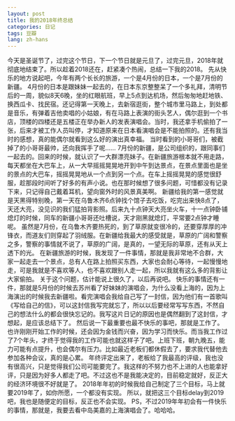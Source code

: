 ```yaml
---
layout: post
title: 我的2018年终总结
categories: 日记
tags: 豆瓣
lang: zh-hans
---
```

今天是圣诞节了，过完这个节日，下一个节日就是元旦了，过完元旦，2018年就彻底地结束了。所以趁着2018还在，赶紧凑个热闹，总结一下我的2018。
先从快乐的地方说起吧，今年有两个长长的旅游，一个是4月份的日本，一个是7月份的新疆。
4月份的日本是跟妹妹一起去的，在日本东京整整呆了一个多礼拜，清明节后的一周，貌似8天6晚，坐的红眼航班，早上5点到达机场，然后匆匆地赶地铁、换西瓜卡、找民宿。还记得第一天晚上，去新宿逛街，整个城市里马路上，到处都是音乐，有弹着吉他卖唱的小姑娘，有在马路上表演的街头艺人，偶尔逛到一个书店，顶楼的四楼还是五楼正在举办新人的发表演唱会。当时，我还拿手机偷拍了一张，后来才被工作人员叫停，才知道原来在日本看演唱会是不能拍照的。还有我当时的感想，真的能偶尔就看到这么好的演出真幸福。
当时看到的小哥哥们，被截掉了的小哥哥最帅，还向我挥手了呢……
7月份的新疆，是公司组织的，跟同事们一起去的。回来的时候，就认识了一大群漂亮妹子。在新疆旅游根本就不用走路，每天都坐在大巴车上，从一大早摇摇晃晃地开到中午到达景点，在景点里面也是坐的景点的大巴车，摇摇晃晃地从一个点到另一个点。在车上摇摇晃晃的感觉很舒服，趁那段时间听了好多的有声小说。也在那时候想了很多问题，可惜都没有记录下来，只记得自己戴着耳机，望向窗外时的风景真美啊。
新疆给我的第一感觉就是天黑得特别晚，第一天在乌鲁木齐6点钟找个馆子去吃饭，吃完出来快8点了，天还大亮，没见识的我们猛拍背影照。后来九十点钟天大亮坐火车，十一点钟卧铺熄灯的时候，同车的新疆小哥哥还吐槽说，天才刚黑就熄灯，平常要2点钟才睡呢。
虽然是7月份，在乌鲁木齐要热死的，到了草原就变很冷的，还要穿厚厚的冲锋衣，而道友们则穿起了羽绒服。在新疆给我最大的感受就是，草原的广阔和警察之多，警察的事情就不说了，草原的广阔，是真的，一望无际的草原，还有从天上透下的光。
在新疆旅游的时候，我发现了一件事情，那就是我非常地不合群，大家一起走去一个景点，总有人在路上拍照买东西，大家也会耐心等待，一起慢慢地走，可是我就是不喜欢等人，也不喜欢跟别人走一起，所以我就有这么多的背影让大家偷拍。
关于这个问题，估计能说上很久了，以后再说吧。
快乐的事情还有一件，那就是5月份的时候去苏州看了好妹妹的演唱会，为什么没看上海的，因为上海演出的时候我去新疆啦。看完演唱会我给自己写了一封信，因为他们有一首歌叫《写给自己的信》，可以这封信我写完就忘了，所以以后要经常写写东西，不然自己的想法什么的都会很快忘记的。我写这片日记的原因也是偶然翻到了这封信，才想起，是应该总结下了。
然后说一下最重要也最不快乐的事吧，那就是工作了。也许刚刚开始工作的时候，还会因为金钱而兴奋，因为学习而快乐。而当我工作过了7个年头，才终于觉得我的工作可能也就这样子了吧。上班下班，朝九晚五，能力可能有点提升，也会偶尔有压力。比如最近老板们都休假去了，要求我代替他去参加各种会议，真的是心累。
年终评定出来了，老板给了我最高的评级，我也没有很高兴，只是觉得我们公司可能要完了。我这样的不努力也不上进的人也能拿好评，只是因为好多人都走了吧。不过这也不是我能决定的，目前稳定就好，反正大的经济环境很不好就是了。
2018年年初的时候我给自己制定了三个目标，马上就要2019年了，如你所愿，一个都没有实现。
所以，就把这三个目标delay到2019吧，我也是随便定的目标，反正也不会实现。
PS，不过2019年年初会有一件快乐的事情，那就是，我要去看中岛美嘉的上海演唱会了。哈哈哈。